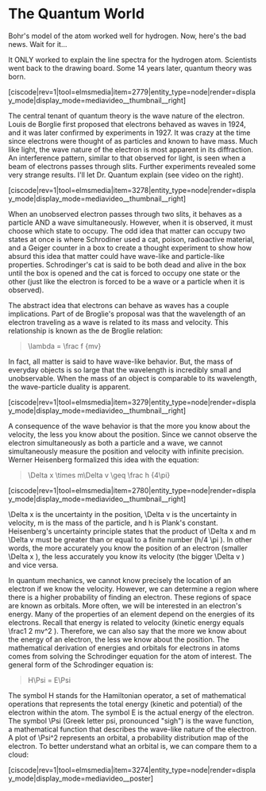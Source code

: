 <div style="float:right;margin:auto"><ebook-button title="Matter Waves" link="https://genchem.science.psu.edu/02-3-matter-waves"></ebook-button></div>


# The Quantum World

Bohr's model of the atom worked well for hydrogen.  Now, here's the bad news.  Wait for it...

It ONLY worked to explain the line spectra for the hydrogen atom.  Scientists went back to the drawing board.  Some 14 years later, quantum theory was born.

<media-video>[ciscode|rev=1|tool=elmsmedia|item=2779|entity_type=node|render=display_mode|display_mode=mediavideo__thumbnail__right]</media-video>

The central tenant of quantum theory is the wave nature of the electron.  Louis de Borglie first proposed that electrons behaved as waves in 1924, and it was later confirmed by experiments in 1927.  It was crazy at the time since electrons were thought of as particles and known to have mass.  Much like light, the wave nature of the electron is most apparent in its diffraction.  An interference pattern, similar to that observed for light, is seen when a beam of electrons passes through slits.  Further experiments revealed some very strange results.  I'll let Dr. Quantum explain (see video on the right).

<media-video>[ciscode|rev=1|tool=elmsmedia|item=3278|entity_type=node|render=display_mode|display_mode=mediavideo__thumbnail__right]</media-video>

When an unobserved electron passes through two slits, it behaves as a particle AND a wave simultaneously.  However, when it is observed, it must choose which state to occupy.  The odd idea that matter can occupy two states at once is where Schrodiner used a cat, poison, radioactive material, and a Geiger counter in a box to create a thought experiment to show how absurd this idea that matter could have wave-like and particle-like properties.  Schrodinger's cat is said to be both dead and alive in the box until the box is opened and the cat is forced to occupy one state or the other (just like the electron is forced to be a wave or a particle when it is observed).


The abstract idea that electrons can behave as waves has a couple implications.  Part of de Broglie's proposal was that the wavelength of an electron traveling as a wave is related to its mass and velocity.  This relationship is known as the de Broglie relation:

> <lrn-math>\lambda = \frac f {mv}</lrn-math> 

In fact, all matter is said to have wave-like behavior.  But, the mass of everyday objects is so large that the wavelength is incredibly small and unobservable.  When the mass of an object is comparable to its wavelength, the wave-particle duality is apparent.

<media-video>[ciscode|rev=1|tool=elmsmedia|item=3279|entity_type=node|render=display_mode|display_mode=mediavideo__thumbnail__right]</media-video>

A consequence of the wave behavior is that the more you know about the velocity, the less you know about the position.  Since we cannot observe the electron simultaneously as both a particle and a wave, we cannot simultaneously measure the position and velocity with infinite precision.  Werner Heisenberg formalized this idea with the equation:

> <lrn-math>\Delta x \times m\Delta v \geq \frac h {4\pi}</lrn-math>  

<media-video>[ciscode|rev=1|tool=elmsmedia|item=2780|entity_type=node|render=display_mode|display_mode=mediavideo__thumbnail__right]</media-video>

<lrn-math>\Delta x</lrn-math>  is the uncertainty in the position, <lrn-math>\Delta v</lrn-math>  is the uncertainty in velocity, m is the mass of the particle, and h is Plank's constant.  Heisenberg's uncertainty principle states that the product of <lrn-math>\Delta x</lrn-math>  and <lrn-math>m \Delta v</lrn-math>  must be greater than or equal to a finite number (<lrn-math>h/4 \pi</lrn-math> ).  In other words, the more accurately you know the position of an electron (smaller <lrn-math>\Delta x</lrn-math> ), the less accurately you know its velocity (the bigger <lrn-math>\Delta v</lrn-math> ) and vice versa.


In quantum mechanics, we cannot know precisely the location of an electron if we know the velocity.  However, we can determine a region where there is a higher probability of finding an electron.  These regions of space are known as orbitals.  More often, we will be interested in an electron's energy.  Many of the properties of an element depend on the energies of its electrons.  Recall that energy is related to velocity (kinetic energy equals <lrn-math>\frac1 2 mv^2</lrn-math> ).  Therefore, we can also say that the more we know about the energy of an electron, the less we know about the position. The mathematical derivation of energies and orbitals for electrons in atoms comes from solving the Schrodinger equation for the atom of interest.  The general form of the Schrodinger equation is:

> <lrn-math>H\Psi = E\Psi</lrn-math> 

The symbol H stands for the Hamiltonian operator, a set of mathematical operations that represents the total energy (kinetic and potential) of the electron within the atom.  The symbol E is the actual energy of the electron.  The symbol <lrn-math>\Psi</lrn-math>  (Greek letter psi, pronounced "sigh") is the wave function, a mathematical function that describes the wave-like nature of the electron.  A plot of <lrn-math>\Psi^2</lrn-math>  represents an orbital, a probability distribution map of the electron.  To better understand what an orbital is, we can compare them to a cloud:

<media-video>[ciscode|rev=1|tool=elmsmedia|item=3274|entity_type=node|render=display_mode|display_mode=mediavideo__poster]</media-video>


 

